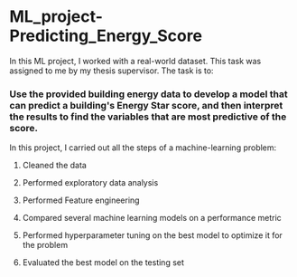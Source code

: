 # ML_project-Predicting_Energy_Score
In this ML project, I worked with a real-world dataset. This task was assigned to me by my thesis supervisor. The task is to:

### Use the provided building energy data to develop a model that can predict a building's Energy Star score, and then interpret the results to find the variables that are most predictive of the score.

In this project, I carried out all the steps of a machine-learning problem:

1. Cleaned the data

2. Performed exploratory data analysis

3. Performed Feature engineering

4. Compared several machine learning models on a performance metric

5. Performed hyperparameter tuning on the best model to optimize it for the problem

6. Evaluated the best model on the testing set

